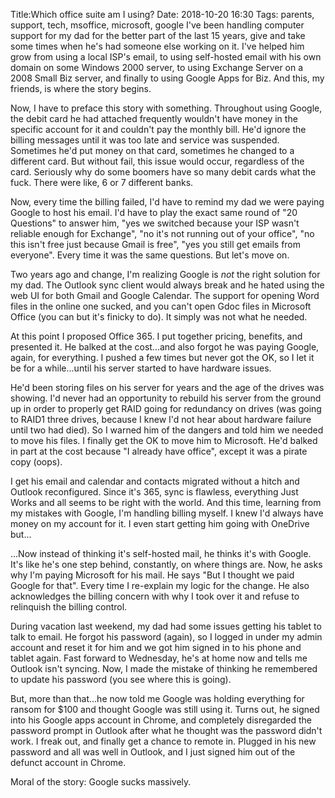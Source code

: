 Title:Which office suite am I using?
Date: 2018-10-20 16:30
Tags: parents, support, tech, msoffice, microsoft, google
I've been handling computer support for my dad for the better part of the last 15 years, give and take some times when he's had someone else working on it. I've helped him grow from using a local ISP's email, to using self-hosted email with his own domain on some Windows 2000 server, to using Exchange Server on a 2008 Small Biz server, and finally to using Google Apps for Biz. And this, my friends, is where the story begins.

Now, I have to preface this story with something. Throughout using Google, the debit card he had attached frequently wouldn't have money in the specific account for it and couldn't pay the monthly bill. He'd ignore the billing messages until it was too late and service was suspended. Sometimes he'd put money on that card, sometimes he changed to a different card. But without fail, this issue would occur, regardless of the card. Seriously why do some boomers have so many debit cards what the fuck. There were like, 6 or 7 different banks.

Now, every time the billing failed, I'd have to remind my dad we were paying Google to host his email. I'd have to play the exact same round of "20 Questions" to answer him, "yes we switched because your ISP wasn't reliable enough for Exchange", "no it's not running out of your office", "no this isn't free just because Gmail is free", "yes you still get emails from everyone". Every time it was the same questions. But let's move on.

Two years ago and change, I'm realizing Google is *not* the right solution for my dad. The Outlook sync client would always break and he hated using the web UI for both Gmail and Google Calendar. The support for opening Word files in the online one sucked, and you can't open Gdoc files in Microsoft Office (you can but it's finicky to do). It simply was not what he needed.

At this point I proposed Office 365. I put together pricing, benefits, and presented it. He balked at the cost...and also forgot he was paying Google, again, for everything. I pushed a few times but never got the OK, so I let it be for a while...until his server started to have hardware issues.

He'd been storing files on his server for years and the age of the drives was showing. I'd never had an opportunity to rebuild his server from the ground up in order to properly get RAID going for redundancy on drives (was going to RAID1 three drives, because I knew I'd not hear about hardware failure until two had died). So I warned him of the dangers and told him we needed to move his files. I finally get the OK to move him to Microsoft. He'd balked in part at the cost because "I already have office", except it was a pirate copy (oops).

I get his email and calendar and contacts migrated without a hitch and Outlook reconfigured. Since it's 365, sync is flawless, everything Just Works and all seems to be right with the world. And this time, learning from my mistakes with Google, I'm handling billing myself. I knew I'd always have money on my account for it. I even start getting him going with OneDrive but...

...Now instead of thinking it's self-hosted mail, he thinks it's with Google. It's like he's one step behind, constantly, on where things are. Now, he asks why I'm paying Microsoft for his mail. He says "But I thought we paid Google for that". Every time I re-explain my logic for the change. He also acknowledges the billing concern with why I took over it and refuse to relinquish the billing control.

During vacation last weekend, my dad had some issues getting his tablet to talk to email. He forgot his password (again), so I logged in under my admin account and reset it for him and we got him signed in to his phone and tablet again. Fast forward to Wednesday, he's at home now and tells me Outlook isn't syncing. Now, I made the mistake of thinking he remembered to update his password (you see where this is going).

But, more than that...he now told me Google was holding everything for ransom for $100 and thought Google was still using it. Turns out, he signed into his Google apps account in Chrome, and completely disregarded the password prompt in Outlook after what he thought was the password didn't work. I freak out, and finally get a chance to remote in. Plugged in his new password and all was well in Outlook, and I just signed him out of the defunct account in Chrome.

Moral of the story: Google sucks massively.